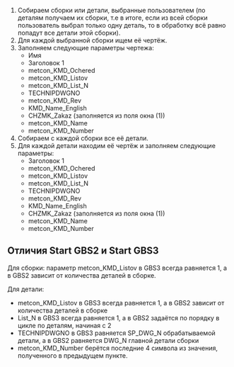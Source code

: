 1. Собираем сборки или детали, выбранные пользователем (по деталям получаем их сборки, т.е в итоге, если из всей сборки пользователь выбрал только одну деталь, то в обработку всё равно попадут все детали этой сборки).
2. Для каждой выбранной сборки ищем её чертёж.
3. Заполняем следующие параметры чертежа:
    * Имя
    * Заголовок 1
    * metcon_KMD_Ochered
    * metcon_KMD_Listov
    * metcon_KMD_List_N
    * TECHNIPDWGNO
    * metcon_KMD_Rev
    * KMD_Name_English
    * CHZMK_Zakaz (заполняется из поля окна (1))
    * metcon_KMD_Name
    * metcon_KMD_Number
4. Собираем с каждой сборки все её детали.
5. Для каждой детали находим её чертёж и заполняем следующие параметры:
    * Заголовок 1
    * metcon_KMD_Ochered
    * metcon_KMD_Listov
    * metcon_KMD_List_N
    * TECHNIPDWGNO
    * metcon_KMD_Rev
    * KMD_Name_English
    * CHZMK_Zakaz (заполняется из поля окна (1))
    * metcon_KMD_Name
    * metcon_KMD_Number

## Отличия Start GBS2 и Start GBS3

Для сборки: параметр metcon_KMD_Listov в GBS3 всегда равняется 1, а в GBS2 зависит от количества деталей в сборке.

Для детали:
* metcon_KMD_Listov в GBS3 всегда равняется 1, а в GBS2 зависит от количества деталей в сборке
* List_N в GBS3 всегда равняется 1, а в GBS2 задаётся по порядку в цикле по деталям, начиная с 2
* TECHNIPDWGNO в GBS3 равняется SP_DWG_N обрабатываемой детали, а в GBS2 равняется DWG_N главной детали сборки
* metcon_KMD_Number берётся последние 4 символа из значения, полученного в предыдущем пункте.
